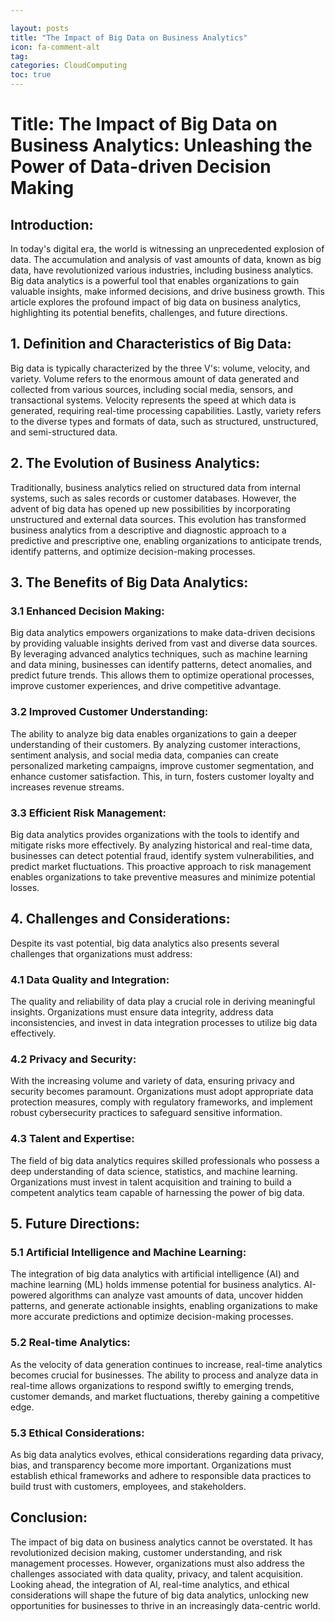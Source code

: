 ```yaml
---

layout: posts
title: "The Impact of Big Data on Business Analytics"
icon: fa-comment-alt
tag:      
categories: CloudComputing
toc: true
---
```




# Title: The Impact of Big Data on Business Analytics: Unleashing the Power of Data-driven Decision Making

## Introduction:

In today's digital era, the world is witnessing an unprecedented explosion of data. The accumulation and analysis of vast amounts of data, known as big data, have revolutionized various industries, including business analytics. Big data analytics is a powerful tool that enables organizations to gain valuable insights, make informed decisions, and drive business growth. This article explores the profound impact of big data on business analytics, highlighting its potential benefits, challenges, and future directions.

## 1. Definition and Characteristics of Big Data:

Big data is typically characterized by the three V's: volume, velocity, and variety. Volume refers to the enormous amount of data generated and collected from various sources, including social media, sensors, and transactional systems. Velocity represents the speed at which data is generated, requiring real-time processing capabilities. Lastly, variety refers to the diverse types and formats of data, such as structured, unstructured, and semi-structured data.

## 2. The Evolution of Business Analytics:

Traditionally, business analytics relied on structured data from internal systems, such as sales records or customer databases. However, the advent of big data has opened up new possibilities by incorporating unstructured and external data sources. This evolution has transformed business analytics from a descriptive and diagnostic approach to a predictive and prescriptive one, enabling organizations to anticipate trends, identify patterns, and optimize decision-making processes.

## 3. The Benefits of Big Data Analytics:

### 3.1 Enhanced Decision Making:

Big data analytics empowers organizations to make data-driven decisions by providing valuable insights derived from vast and diverse data sources. By leveraging advanced analytics techniques, such as machine learning and data mining, businesses can identify patterns, detect anomalies, and predict future trends. This allows them to optimize operational processes, improve customer experiences, and drive competitive advantage.

### 3.2 Improved Customer Understanding:

The ability to analyze big data enables organizations to gain a deeper understanding of their customers. By analyzing customer interactions, sentiment analysis, and social media data, companies can create personalized marketing campaigns, improve customer segmentation, and enhance customer satisfaction. This, in turn, fosters customer loyalty and increases revenue streams.

### 3.3 Efficient Risk Management:

Big data analytics provides organizations with the tools to identify and mitigate risks more effectively. By analyzing historical and real-time data, businesses can detect potential fraud, identify system vulnerabilities, and predict market fluctuations. This proactive approach to risk management enables organizations to take preventive measures and minimize potential losses.

## 4. Challenges and Considerations:

Despite its vast potential, big data analytics also presents several challenges that organizations must address:

### 4.1 Data Quality and Integration:

The quality and reliability of data play a crucial role in deriving meaningful insights. Organizations must ensure data integrity, address data inconsistencies, and invest in data integration processes to utilize big data effectively.

### 4.2 Privacy and Security:

With the increasing volume and variety of data, ensuring privacy and security becomes paramount. Organizations must adopt appropriate data protection measures, comply with regulatory frameworks, and implement robust cybersecurity practices to safeguard sensitive information.

### 4.3 Talent and Expertise:

The field of big data analytics requires skilled professionals who possess a deep understanding of data science, statistics, and machine learning. Organizations must invest in talent acquisition and training to build a competent analytics team capable of harnessing the power of big data.

## 5. Future Directions:

### 5.1 Artificial Intelligence and Machine Learning:

The integration of big data analytics with artificial intelligence (AI) and machine learning (ML) holds immense potential for business analytics. AI-powered algorithms can analyze vast amounts of data, uncover hidden patterns, and generate actionable insights, enabling organizations to make more accurate predictions and optimize decision-making processes.

### 5.2 Real-time Analytics:

As the velocity of data generation continues to increase, real-time analytics becomes crucial for businesses. The ability to process and analyze data in real-time allows organizations to respond swiftly to emerging trends, customer demands, and market fluctuations, thereby gaining a competitive edge.

### 5.3 Ethical Considerations:

As big data analytics evolves, ethical considerations regarding data privacy, bias, and transparency become more important. Organizations must establish ethical frameworks and adhere to responsible data practices to build trust with customers, employees, and stakeholders.

## Conclusion:

The impact of big data on business analytics cannot be overstated. It has revolutionized decision making, customer understanding, and risk management processes. However, organizations must also address the challenges associated with data quality, privacy, and talent acquisition. Looking ahead, the integration of AI, real-time analytics, and ethical considerations will shape the future of big data analytics, unlocking new opportunities for businesses to thrive in an increasingly data-centric world.
